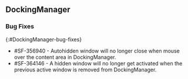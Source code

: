 ## DockingManager

### Bug Fixes
{:#DockingManager-bug-fixes}

* \#SF-356940 - Autohidden window will no longer close when mouse over the content area in DockingManager.
* \#SF-364146 - A hidden window will no longer get activated when the previous active window is removed from DockingManager.
